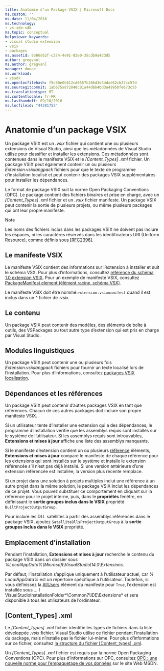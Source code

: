 ```yaml
---
title: Anatomie d’un Package VSIX | Microsoft Docs
ms.custom: ''
ms.date: 11/04/2016
ms.technology:
- vs-ide-sdk
ms.topic: conceptual
helpviewer_keywords:
- visual studio extension
- vsix
- packages
ms.assetid: 8b86d62f-c274-4e91-82e0-38cdb9a423d5
author: gregvanl
ms.author: gregvanl
manager: douge
ms.workload:
- vssdk
ms.openlocfilehash: f5c60e0b812cd0557b266d3e34dae62cb22cc57d
ms.sourcegitcommit: 1ab675a872848c81a44d6b4bd3a49958fe673c56
ms.translationtype: MT
ms.contentlocale: fr-FR
ms.lasthandoff: 09/10/2018
ms.locfileid: "44281753"
---
```

# <a name="anatomy-of-a-vsix-package"></a>Anatomie d’un package VSIX
Un package VSIX est un *.vsix* fichier qui contient une ou plusieurs extensions de Visual Studio, ainsi que les métadonnées de Visual Studio utilise pour classifier et installer les extensions. Ces métadonnées sont contenues dans le manifeste VSIX et le *[Content_Types] .xml* fichier. Un package VSIX peut également contenir un ou plusieurs *Extension.vsixlangpack* fichiers pour que le texte de programme d’installation localisé et peut contenir des packages VSIX supplémentaires pour installer les dépendances.  
  
 Le format de package VSIX suit la norme Open Packaging Conventions (OPC). Le package contient des fichiers binaires et prise en charge, avec un *[Content_Types] .xml* fichier et un *.vsix* fichier manifeste. Un package VSIX peut contenir la sortie de plusieurs projets, ou même plusieurs packages qui ont leur propre manifeste.  
  
> [!NOTE]
>  Les noms des fichiers inclus dans les packages VSIX ne doivent pas inclure les espaces, ni les caractères réservés dans les identificateurs URI (Uniform Resource), comme définis sous [ \[RFC2396\]](http://go.microsoft.com/fwlink/?LinkId=90339).  
  
## <a name="the-vsix-manifest"></a>Le manifeste VSIX  
 Le manifeste VSIX contient des informations sur l’extension à installer et suit le schéma VSX. Pour plus d’informations, consultez [référence du schéma 1.0 extension VSIX](https://msdn.microsoft.com/library/76e410ec-b1fb-4652-ac98-4a4c52e09a2b). Pour un exemple de manifeste VSIX, consultez [PackageManifest element (élément racine, schéma VSX)](https://msdn.microsoft.com/library/f8ae42ba-775a-4d2b-976a-f556e147f187).  
  
 Le manifeste VSIX doit être nommé `extension.vsixmanifest` quand il est inclus dans un ^ fichier de .vsix.  
  
## <a name="the-content"></a>Le contenu  
 Un package VSIX peut contenir des modèles, des éléments de boîte à outils, des VSPackages ou tout autre type d’extension qui est pris en charge par Visual Studio.  
  
## <a name="language-packs"></a>Modules linguistiques  
 Un package VSIX peut contenir une ou plusieurs fois *Extension.vsixlangpack* fichiers pour fournir un texte localisé lors de l’installation. Pour plus d’informations, consultez [packages VSIX localisation](../extensibility/localizing-vsix-packages.md).  
  
## <a name="dependencies-and-references"></a>Dépendances et les références  
 Un package VSIX peut contenir d’autres packages VSIX en tant que références. Chacun de ces autres packages doit inclure son propre manifeste VSIX.  
  
 Si un utilisateur tente d’installer une extension qui a des dépendances, le programme d’installation vérifie que les assemblys requis sont installés sur le système de l’utilisateur. Si les assemblys requis sont introuvables, **Extensions et mises à jour** affiche une liste des assemblys manquants.  
  
 Si le manifeste d’extension contient un ou plusieurs [référence](/previous-versions/visualstudio/visual-studio-2010/dd393687(v=vs.100)) éléments, **Extensions et mises à jour** compare le manifeste de chaque référence pour les extensions qui sont installés sur le système et installe le extension référencée s’il n’est pas déjà installé. Si une version antérieure d’une extension référencée est installée, la version plus récente remplace.  
  
 Si un projet dans une solution à projets multiples inclut une référence à un autre projet dans la même solution, le package VSIX inclut les dépendances de ce projet. Vous pouvez substituer ce comportement en cliquant sur la référence pour le projet interne, puis, dans le **propriétés** fenêtre, en définissant le **sortie groupes inclus dans le VSIX** propriété `BuiltProjectOutputGroup`.  
  
 Pour inclure les DLL satellites à partir des assemblys référencés dans le package VSIX, ajoutez `SatelliteDllsProjectOutputGroup` à la **sortie groupes inclus dans le VSIX** propriété.  
  
## <a name="installation-location"></a>Emplacement d’installation  
 Pendant l’installation, **Extensions et mises à jour** recherche le contenu du package VSIX dans un dossier sous *%LocalAppData%\Microsoft\VisualStudio\14.0\Extensions*.  
  
 Par défaut, l’installation s’applique uniquement à l’utilisateur actuel, car *% LocalAppData%* est un répertoire spécifique à l’utilisateur. Toutefois, si vous définissez la [AllUsers](https://msdn.microsoft.com/library/ac817f50-3276-4ddb-b467-8bbb1432455b) élément du manifeste pour `True`, l’extension est installée sous *... \\* VisualStudioInstallationFolder*\Common7\IDE\Extensions* et sera disponible à tous les utilisateurs de l’ordinateur.  
  
## <a name="contenttypesxml"></a>[Content_Types] .xml  
 Le *[Content_Types] .xml* fichier identifie les types de fichiers dans la liste développée *.vsix* fichier. Visual Studio utilise ce fichier pendant l’installation du package, mais n’installe pas le fichier lui-même. Pour plus d’informations sur ce fichier, consultez [la structure du fichier [Content_types] .xml](the-structure-of-the-content-types-dot-xml-file.md).  
  
 Un *[Content_Types] .xml* fichier est requis par la norme Open Packaging Conventions (OPC). Pour plus d’informations sur OPC, consultez [OPC : une nouvelle norme pour l’empaquetage de vos données](https://blogs.msdn.microsoft.com/msdnmagazine/2007/08/08/opc-a-new-standard-for-packaging-your-data/) sur le site Web MSDN.